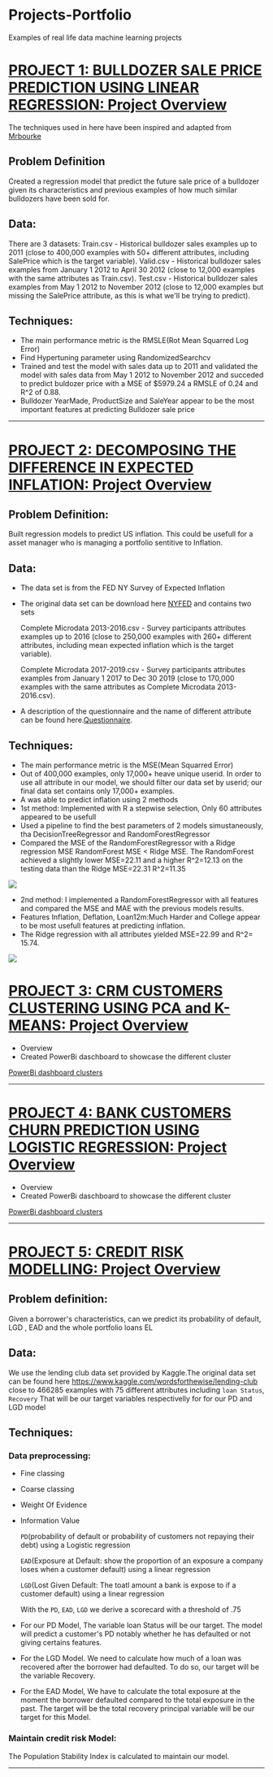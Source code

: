 # Projects-Portfolio
Examples of real life data machine learning projects 

# [PROJECT 1: BULLDOZER SALE PRICE PREDICTION USING LINEAR REGRESSION: Project Overview](https://github.com/HermannJoel/Finance/tree/main/Bulldozer%20Sale%20Price%20Prediction)

 The techniques used in here have been inspired and adapted from [Mrbourke](https://github.com/mrdbourke)

## Problem Definition

  Created a regression model that predict the future sale price of a bulldozer given its
  characteristics and previous examples of how much similar bulldozers have been sold for.
## Data: 

  There are 3 datasets:
  Train.csv - Historical bulldozer sales examples up to 2011 (close to 400,000 examples with 50+ different attributes, including SalePrice which is the target variable).
  Valid.csv - Historical bulldozer sales examples from January 1 2012 to April 30 2012 (close to 12,000 examples with the same attributes as Train.csv).
  Test.csv - Historical bulldozer sales examples from May 1 2012 to November 2012 (close to 12,000 examples but missing the SalePrice attribute, as this is what we'll be trying    to predict).
## Techniques:

* The main performance metric is the RMSLE(Rot Mean Squarred Log Error)  
* Find Hypertuning parameter using RandomizedSearchcv
* Trained and test the model with sales data up to 2011 and validated the model with sales data from May 1
  2012 to November 2012 and succeded to predict buldozer price with a
  MSE of $5979.24 a RMSLE of 0.24 and R^2 of 0.88.
* Bulldozer YearMade, ProductSize and SaleYear appear to be the most important features at predicting
  Bulldozer sale price 

---

# [PROJECT 2: DECOMPOSING THE DIFFERENCE IN EXPECTED INFLATION: Project Overview](https://github.com/HermannJoel/Finance/tree/main/Inflation_Expectation)

## Problem Definition:

 Built regression models to predict US inflation. This could be usefull for a asset
 manager who is managing a portfolio sentitive to Inflation.
 ## Data:

* The data set is from the FED NY Survey of Expected Inflation
* The original data set can be download here [NYFED](https://www.newyorkfed.org/microeconomics/sce#/) and
  contains two sets

  Complete Microdata 2013-2016.csv - Survey participants attributes examples up to 2016 (close to 250,000 examples with 260+ different attributes, including mean
  expected inflation which is the target variable).
  
  Complete Microdata 2017-2019.csv - Survey participants attributes examples from January 1 2017 to Dec 30 2019 (close to 170,000 examples with the same attributes as
  Complete Microdata 2013-2016.csv).
* A description of the questionnaire and the name of different attribute can be found here.[Questionnaire](https://www.newyorkfed.org/medialibrary/interactives/sce/sce/downloads/data/frbny-sce-survey-core-module-public-questionnaire.pdf).

## Techniques:

* The main performance metric is the MSE(Mean Squarred Error)
* Out of 400,000 examples, only 17,000+  heave unique userid. In order to use all attribute in our model, we
    should filter our data set by userid; our final data set contains only 17,000+ examples.  
* A was able to predict inflation using 2 methods
* 1st method: Implemented with R a stepwise selection, Only 60 attributes appeared to be usefull
* Used a pipeline to find the best parameters of 2 models simustaneously, tha DecisionTreeRegressor and
  RandomForestRegressor 
* Compared the MSE of the RandomForestRegressor with a Ridge regression MSE
  RandomForest MSE < Ridge MSE. The RandomForest achieved a slightly lower MSE=22.11 and a higher R^2=12.13 on the testing data than the Ridge MSE=22.31 R^2=11.35
  
![](/Images/Results1.png)

* 2nd method: I implemented a RandomForestRegressor with all features and compared the MSE and MAE with the previous models results.
* Features Inflation, Deflation, Loan12m:Much Harder and College appear to be most usefull features at predicting inflation.
* The Ridge regression with all attributes yielded MSE=22.99 and R^2= 15.74.
  
![](/Images/Results2.png)


# [PROJECT 3: CRM CUSTOMERS CLUSTERING USING PCA and K-MEANS: Project Overview](https://github.com/HermannJoel/Finance/tree/main/Customers%20Clustering%20using%20K-Means)

* Overview
* Created PowerBi daschboard to showcase the different cluster

[PowerBi dashboard clusters](https://github.com/HermannJoel/Finance/blob/main/Customers%20Clustering%20using%20K-Means/Customers_Clusters_Dashboard.pbix)

---
# [PROJECT 4: BANK CUSTOMERS CHURN PREDICTION USING LOGISTIC REGRESSION: Project Overview](https://github.com/HermannJoel/Finance/tree/main/Bank_Customers_Churn_Prediction)

* Overview
* Created PowerBi daschboard to showcase the different cluster

[PowerBi dashboard clusters](https://github.com/HermannJoel/Finance/blob/main/Bank_Customers_Churn_Prediction/Bank_Customers_Churn.pbix)

---

# [PROJECT 5: CREDIT RISK MODELLING: Project Overview](https://github.com/HermannJoel/Finance/tree/main/Credit_Risk_Modeling)

## Problem definition:

  Given a borrower's characteristics, can we predict its probability of default, LGD , EAD and the whole portfolio loans EL 

## Data: 
  We use the lending club data set provided by Kaggle.The original data set can be found here https://www.kaggle.com/wordsforthewise/lending-club
  close to 466285  examples with 75 different attributes including `loan Status`, `Recovery` That will be our target variables respectivelly for for our PD and LGD model

## Techniques:
 
### Data preprocessing: 

* Fine classing
* Coarse classing
* Weight Of Evidence
* Information Value

  `PD`(probability of default or probability of customers not repaying their debt) using a Logistic regression

  `EAD`(Exposure at Default: show the proportion of an exposure a company loses when a customer default)
   using a linear regression

  `LGD`(Lost Given Default: The toatl amount a bank is expose to if a customer default) using a linear regression

  With the `PD`, `EAD`, `LGD` we derive a scorecard with a threshold of .75

* For our PD Model, The variable loan Status will be our target. The model will predict a customer's PD 
  notably whether he has defaulted or not giving certains features.

* For the LGD Model. We need to calculate how much of a loan was recovered after the borrower had defaulted.
   To do so, our target will be the variable Recovery.

* For the EAD Model, We have to calculate the total exposure at the moment the borrower defaulted compared to
  the total exposure in the past. The target will be the total recovery principal variable will be our target for this Model.

### Maintain credit risk Model:

 The Population Stability Index is calculated to maintain our model.
 
---

